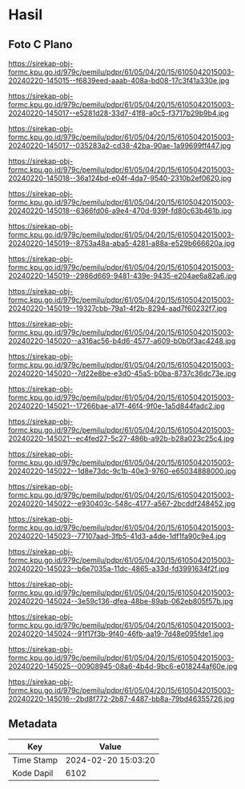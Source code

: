 # Hasil

## Foto C Plano

https://sirekap-obj-formc.kpu.go.id/979c/pemilu/pdpr/61/05/04/20/15/6105042015003-20240220-145015--f6839eed-aaab-408a-bd08-17c3f41a330e.jpg

https://sirekap-obj-formc.kpu.go.id/979c/pemilu/pdpr/61/05/04/20/15/6105042015003-20240220-145017--e5281d28-33d7-41f8-a0c5-f3717b29b9b4.jpg

https://sirekap-obj-formc.kpu.go.id/979c/pemilu/pdpr/61/05/04/20/15/6105042015003-20240220-145017--035283a2-cd38-42ba-90ae-1a99699ff447.jpg

https://sirekap-obj-formc.kpu.go.id/979c/pemilu/pdpr/61/05/04/20/15/6105042015003-20240220-145018--36a124bd-e04f-4da7-9540-2310b2ef0620.jpg

https://sirekap-obj-formc.kpu.go.id/979c/pemilu/pdpr/61/05/04/20/15/6105042015003-20240220-145018--6366fd06-a9e4-470d-939f-fd80c63b461b.jpg

https://sirekap-obj-formc.kpu.go.id/979c/pemilu/pdpr/61/05/04/20/15/6105042015003-20240220-145019--8753a48a-aba5-4281-a88a-e529b666620a.jpg

https://sirekap-obj-formc.kpu.go.id/979c/pemilu/pdpr/61/05/04/20/15/6105042015003-20240220-145019--2986d669-9481-439e-9435-e204ae6a82a6.jpg

https://sirekap-obj-formc.kpu.go.id/979c/pemilu/pdpr/61/05/04/20/15/6105042015003-20240220-145019--19327cbb-79a1-4f2b-8294-aad7f60232f7.jpg

https://sirekap-obj-formc.kpu.go.id/979c/pemilu/pdpr/61/05/04/20/15/6105042015003-20240220-145020--a316ac56-b4d6-4577-a609-b0b0f3ac4248.jpg

https://sirekap-obj-formc.kpu.go.id/979c/pemilu/pdpr/61/05/04/20/15/6105042015003-20240220-145020--7d22e8be-e3d0-45a5-b0ba-8737c36dc73e.jpg

https://sirekap-obj-formc.kpu.go.id/979c/pemilu/pdpr/61/05/04/20/15/6105042015003-20240220-145021--17266bae-a17f-46f4-9f0e-1a5d844fadc2.jpg

https://sirekap-obj-formc.kpu.go.id/979c/pemilu/pdpr/61/05/04/20/15/6105042015003-20240220-145021--ec4fed27-5c27-486b-a92b-b28a023c25c4.jpg

https://sirekap-obj-formc.kpu.go.id/979c/pemilu/pdpr/61/05/04/20/15/6105042015003-20240220-145022--1d8e73dc-9c1b-40e3-9760-e65034888000.jpg

https://sirekap-obj-formc.kpu.go.id/979c/pemilu/pdpr/61/05/04/20/15/6105042015003-20240220-145022--e930403c-548c-4177-a567-2bcddf248452.jpg

https://sirekap-obj-formc.kpu.go.id/979c/pemilu/pdpr/61/05/04/20/15/6105042015003-20240220-145023--77107aad-3fb5-41d3-a4de-1df1fa90c9e4.jpg

https://sirekap-obj-formc.kpu.go.id/979c/pemilu/pdpr/61/05/04/20/15/6105042015003-20240220-145023--b6e7035a-11dc-4865-a33d-fd3991634f2f.jpg

https://sirekap-obj-formc.kpu.go.id/979c/pemilu/pdpr/61/05/04/20/15/6105042015003-20240220-145024--3e59c136-dfea-48be-89ab-062eb805f57b.jpg

https://sirekap-obj-formc.kpu.go.id/979c/pemilu/pdpr/61/05/04/20/15/6105042015003-20240220-145024--91f17f3b-9f40-46fb-aa19-7d48e095fde1.jpg

https://sirekap-obj-formc.kpu.go.id/979c/pemilu/pdpr/61/05/04/20/15/6105042015003-20240220-145025--00908945-08a6-4b4d-9bc6-e018244af60e.jpg

https://sirekap-obj-formc.kpu.go.id/979c/pemilu/pdpr/61/05/04/20/15/6105042015003-20240220-145016--2bd8f772-2b87-4487-bb8a-79bd46355726.jpg


## Metadata

| Key        | Value               |
| ---------- | ------------------- |
| Time Stamp | 2024-02-20 15:03:20 |
| Kode Dapil | 6102                |



